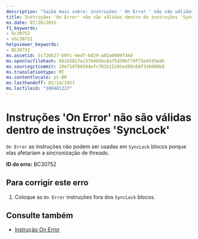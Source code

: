 ```yaml
---
description: "Saiba mais sobre: instruções ' On Error ' não são válidas dentro de instruções ' SyncLock '"
title: Instruções 'On Error' não são válidas dentro de instruções 'SyncLock'
ms.date: 07/20/2015
f1_keywords:
- bc30752
- vbc30752
helpviewer_keywords:
- BC30752
ms.assetid: 5c726627-b0fc-4edf-bd29-a83a0009f44d
ms.openlocfilehash: 661b5817ec5794b5bc8a75d39bf79f73e4f45edb
ms.sourcegitcommit: 10e719780594efc781b15295e499c66f316068b8
ms.translationtype: MT
ms.contentlocale: pt-BR
ms.lasthandoff: 02/14/2021
ms.locfileid: "100481227"
---
```

# <a name="on-error-statements-are-not-valid-within-synclock-statements"></a>Instruções 'On Error' não são válidas dentro de instruções 'SyncLock'

`On Error` as instruções não podem ser usadas em `SyncLock` blocos porque elas afetariam a sincronização de threads.  
  
 **ID do erro:** BC30752  
  
## <a name="to-correct-this-error"></a>Para corrigir este erro  
  
1. Coloque as `On Error` instruções fora dos `SyncLock` blocos.  
  
## <a name="see-also"></a>Consulte também

- [Instrução On Error](../language-reference/statements/on-error-statement.md)

